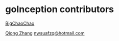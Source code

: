 # goInception contributors

[BigChaoChao](https://github.com/BigChaoChao)

[Qiong Zhang](https://github.com/nwsuafzq) <nwsuafzq@hotmail.com>
